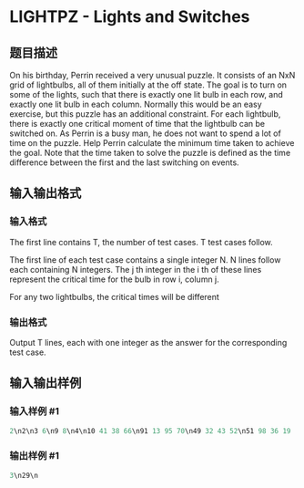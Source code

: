 # LIGHTPZ - Lights and Switches

## 题目描述

On his birthday, Perrin received a very unusual puzzle. It consists of an NxN grid of lightbulbs, all of them initially at the off state. The goal is to turn on some of the lights, such that there is exactly one lit bulb in each row, and exactly one lit bulb in each column. Normally this would be an easy exercise, but this puzzle has an additional constraint. For each lightbulb, there is exactly one critical moment of time that the lightbulb can be switched on. As Perrin is a busy man, he does not want to spend a lot of time on the puzzle. Help Perrin calculate the minimum time taken to achieve the goal. Note that the time taken to solve the puzzle is defined as the time difference between the first and the last switching on events.

## 输入输出格式

### 输入格式

The first line contains T, the number of test cases. T test cases follow.

The first line of each test case contains a single integer N. N lines follow each containing N integers. The j th integer in the i th of these lines represent the critical time for the bulb in row i, column j.

For any two lightbulbs, the critical times will be different

### 输出格式

Output T lines, each with one integer as the answer for the corresponding test case.

## 输入输出样例

### 输入样例 #1

```cpp
2\n2\n3 6\n9 8\n4\n10 41 38 66\n91 13 95 70\n49 32 43 52\n51 98 36 19
```


### 输出样例 #1

```cpp
3\n29\n
```


